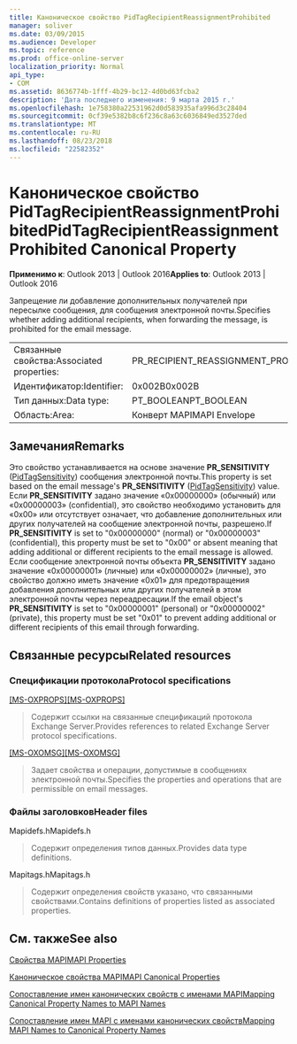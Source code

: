 ```yaml
---
title: Каноническое свойство PidTagRecipientReassignmentProhibited
manager: soliver
ms.date: 03/09/2015
ms.audience: Developer
ms.topic: reference
ms.prod: office-online-server
localization_priority: Normal
api_type:
- COM
ms.assetid: 8636774b-1fff-4b29-bc12-4d0bd63fcba2
description: 'Дата последнего изменения: 9 марта 2015 г.'
ms.openlocfilehash: 1e758380a22531962d0d583935afa996d3c28404
ms.sourcegitcommit: 0cf39e5382b8c6f236c8a63c6036849ed3527ded
ms.translationtype: MT
ms.contentlocale: ru-RU
ms.lasthandoff: 08/23/2018
ms.locfileid: "22582352"
---
```

# <a name="pidtagrecipientreassignmentprohibited-canonical-property"></a><span data-ttu-id="81a6c-103">Каноническое свойство PidTagRecipientReassignmentProhibited</span><span class="sxs-lookup"><span data-stu-id="81a6c-103">PidTagRecipientReassignmentProhibited Canonical Property</span></span>

  
  
<span data-ttu-id="81a6c-104">**Применимо к**: Outlook 2013 | Outlook 2016</span><span class="sxs-lookup"><span data-stu-id="81a6c-104">**Applies to**: Outlook 2013 | Outlook 2016</span></span> 
  
<span data-ttu-id="81a6c-105">Запрещение ли добавление дополнительных получателей при пересылке сообщения, для сообщения электронной почты.</span><span class="sxs-lookup"><span data-stu-id="81a6c-105">Specifies whether adding additional recipients, when forwarding the message, is prohibited for the email message.</span></span>
  
|||
|:-----|:-----|
|<span data-ttu-id="81a6c-106">Связанные свойства:</span><span class="sxs-lookup"><span data-stu-id="81a6c-106">Associated properties:</span></span>  <br/> |<span data-ttu-id="81a6c-107">PR_RECIPIENT_REASSIGNMENT_PROHIBITED</span><span class="sxs-lookup"><span data-stu-id="81a6c-107">PR_RECIPIENT_REASSIGNMENT_PROHIBITED</span></span>  <br/> |
|<span data-ttu-id="81a6c-108">Идентификатор:</span><span class="sxs-lookup"><span data-stu-id="81a6c-108">Identifier:</span></span>  <br/> |<span data-ttu-id="81a6c-109">0x002B</span><span class="sxs-lookup"><span data-stu-id="81a6c-109">0x002B</span></span>  <br/> |
|<span data-ttu-id="81a6c-110">Тип данных:</span><span class="sxs-lookup"><span data-stu-id="81a6c-110">Data type:</span></span>  <br/> |<span data-ttu-id="81a6c-111">PT_BOOLEAN</span><span class="sxs-lookup"><span data-stu-id="81a6c-111">PT_BOOLEAN</span></span>  <br/> |
|<span data-ttu-id="81a6c-112">Область:</span><span class="sxs-lookup"><span data-stu-id="81a6c-112">Area:</span></span>  <br/> |<span data-ttu-id="81a6c-113">Конверт MAPI</span><span class="sxs-lookup"><span data-stu-id="81a6c-113">MAPI Envelope</span></span>  <br/> |
   
## <a name="remarks"></a><span data-ttu-id="81a6c-114">Замечания</span><span class="sxs-lookup"><span data-stu-id="81a6c-114">Remarks</span></span>

<span data-ttu-id="81a6c-115">Это свойство устанавливается на основе значение **PR_SENSITIVITY** ([PidTagSensitivity](pidtagsensitivity-canonical-property.md)) сообщения электронной почты.</span><span class="sxs-lookup"><span data-stu-id="81a6c-115">This property is set based on the email message's **PR_SENSITIVITY** ([PidTagSensitivity](pidtagsensitivity-canonical-property.md)) value.</span></span> <span data-ttu-id="81a6c-116">Если **PR_SENSITIVITY** задано значение «0x00000000» (обычный) или «0x00000003» (confidential), это свойство необходимо установить для «0x00» или отсутствует означает, что добавление дополнительных или других получателей на сообщение электронной почты, разрешено.</span><span class="sxs-lookup"><span data-stu-id="81a6c-116">If **PR_SENSITIVITY** is set to "0x00000000" (normal) or "0x00000003" (confidential), this property must be set to "0x00" or absent meaning that adding additional or different recipients to the email message is allowed.</span></span> <span data-ttu-id="81a6c-117">Если сообщение электронной почты объекта **PR_SENSITIVITY** задано значение «0x00000001» (личные) или «0x00000002» (личные), это свойство должно иметь значение «0x01» для предотвращения добавления дополнительных или других получателей в этом электронной почты через переадресации.</span><span class="sxs-lookup"><span data-stu-id="81a6c-117">If the email object's **PR_SENSITIVITY** is set to "0x00000001" (personal) or "0x00000002" (private), this property must be set "0x01" to prevent adding additional or different recipients of this email through forwarding.</span></span> 
  
## <a name="related-resources"></a><span data-ttu-id="81a6c-118">Связанные ресурсы</span><span class="sxs-lookup"><span data-stu-id="81a6c-118">Related resources</span></span>

### <a name="protocol-specifications"></a><span data-ttu-id="81a6c-119">Спецификации протокола</span><span class="sxs-lookup"><span data-stu-id="81a6c-119">Protocol specifications</span></span>

<span data-ttu-id="81a6c-120">[[MS-OXPROPS]](http://msdn.microsoft.com/library/f6ab1613-aefe-447d-a49c-18217230b148%28Office.15%29.aspx)</span><span class="sxs-lookup"><span data-stu-id="81a6c-120">[[MS-OXPROPS]](http://msdn.microsoft.com/library/f6ab1613-aefe-447d-a49c-18217230b148%28Office.15%29.aspx)</span></span>
  
> <span data-ttu-id="81a6c-121">Содержит ссылки на связанные спецификаций протокола Exchange Server.</span><span class="sxs-lookup"><span data-stu-id="81a6c-121">Provides references to related Exchange Server protocol specifications.</span></span>
    
<span data-ttu-id="81a6c-122">[[MS-OXOMSG]](http://msdn.microsoft.com/library/daa9120f-f325-4afb-a738-28f91049ab3c%28Office.15%29.aspx)</span><span class="sxs-lookup"><span data-stu-id="81a6c-122">[[MS-OXOMSG]](http://msdn.microsoft.com/library/daa9120f-f325-4afb-a738-28f91049ab3c%28Office.15%29.aspx)</span></span>
  
> <span data-ttu-id="81a6c-123">Задает свойства и операции, допустимые в сообщениях электронной почты.</span><span class="sxs-lookup"><span data-stu-id="81a6c-123">Specifies the properties and operations that are permissible on email messages.</span></span>
    
### <a name="header-files"></a><span data-ttu-id="81a6c-124">Файлы заголовков</span><span class="sxs-lookup"><span data-stu-id="81a6c-124">Header files</span></span>

<span data-ttu-id="81a6c-125">Mapidefs.h</span><span class="sxs-lookup"><span data-stu-id="81a6c-125">Mapidefs.h</span></span>
  
> <span data-ttu-id="81a6c-126">Содержит определения типов данных.</span><span class="sxs-lookup"><span data-stu-id="81a6c-126">Provides data type definitions.</span></span>
    
<span data-ttu-id="81a6c-127">Mapitags.h</span><span class="sxs-lookup"><span data-stu-id="81a6c-127">Mapitags.h</span></span>
  
> <span data-ttu-id="81a6c-128">Содержит определения свойств указано, что связанными свойствами.</span><span class="sxs-lookup"><span data-stu-id="81a6c-128">Contains definitions of properties listed as associated properties.</span></span>
    
## <a name="see-also"></a><span data-ttu-id="81a6c-129">См. также</span><span class="sxs-lookup"><span data-stu-id="81a6c-129">See also</span></span>



[<span data-ttu-id="81a6c-130">Свойства MAPI</span><span class="sxs-lookup"><span data-stu-id="81a6c-130">MAPI Properties</span></span>](mapi-properties.md)
  
[<span data-ttu-id="81a6c-131">Каноническое свойства MAPI</span><span class="sxs-lookup"><span data-stu-id="81a6c-131">MAPI Canonical Properties</span></span>](mapi-canonical-properties.md)
  
[<span data-ttu-id="81a6c-132">Сопоставление имен канонических свойств с именами MAPI</span><span class="sxs-lookup"><span data-stu-id="81a6c-132">Mapping Canonical Property Names to MAPI Names</span></span>](mapping-canonical-property-names-to-mapi-names.md)
  
[<span data-ttu-id="81a6c-133">Сопоставление имен MAPI с именами канонических свойств</span><span class="sxs-lookup"><span data-stu-id="81a6c-133">Mapping MAPI Names to Canonical Property Names</span></span>](mapping-mapi-names-to-canonical-property-names.md)

